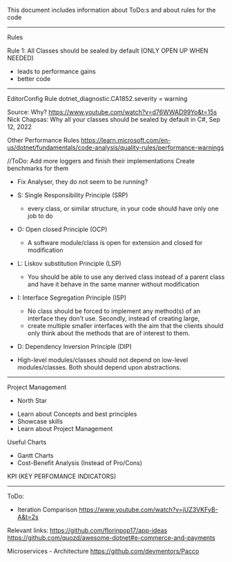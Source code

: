 ﻿This document includes information about ToDo:s and about rules for the code

-----------------------------------------------------
Rules

Rule 1: All Classes should be sealed by default (ONLY OPEN UP WHEN NEEDED)
- leads to performance gains
- better code

---------------
EditorConfig Rule
dotnet_diagnostic.CA1852.severity = warning

Source: 
Why? https://www.youtube.com/watch?v=d76WWAD99Yo&t=15s
Nick Chapsas: Why all your classes should be sealed by default in C#, Sep 12, 2022


Other Performance Rules
https://learn.microsoft.com/en-us/dotnet/fundamentals/code-analysis/quality-rules/performance-warnings


//ToDo: 
Add more loggers and finish their implementations
Create benchmarks for them

* Fix Analyser, they do not seem to be running?


* S: Single Responsibility Principle (SRP)
	- every class, or similar structure, in your code should have only one job to do
* O: Open closed Principle (OCP)
	- A software module/class is open for extension and closed for modification
* L: Liskov substitution Principle (LSP)
	- You should be able to use any derived class instead of a parent class and have it behave in the same manner without modification
* I: Interface Segregation Principle (ISP)
	- No class should be forced to implement any method(s) of an interface they don’t use. Secondly, instead of creating large, 
	- create multiple smaller interfaces with the aim that the clients should only think about the methods that are of interest to them.
* D: Dependency Inversion Principle (DIP)
- High-level modules/classes should not depend on low-level modules/classes. Both should depend upon abstractions. 

-------------------------------------------
Project Management

* North Star
- Learn about Concepts and best principles
- Showcase skills
- Learn about Project Management

Useful Charts
* Gantt Charts
* Cost-Benefit Analysis (Instead of Pro/Cons)

KPI (KEY PERFOMANCE INDICATORS)


-------------------------------------------


ToDo:

* Iteration Comparison
https://www.youtube.com/watch?v=jUZ3VKFyB-A&t=2s


Relevant links:
https://github.com/florinpop17/app-ideas
https://github.com/quozd/awesome-dotnet#e-commerce-and-payments


Microservices - Architecture
https://github.com/devmentors/Pacco